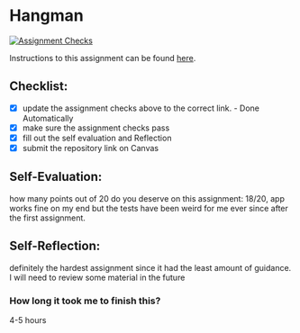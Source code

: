 Hangman
=====================
[![Assignment Checks](https://github.com/IT3049C/Hangman/actions/workflows/classroom.yml/badge.svg)](https://github.com/IT3049C/Hangman/actions/workflows/classroom.yml)

Instructions to this assignment can be found [here](#).

## Checklist:
- [x] update the assignment checks above to the correct link. - Done Automatically
- [x] make sure the assignment checks pass
- [x] fill out the self evaluation and Reflection
- [x] submit the repository link on Canvas

## Self-Evaluation:

how many points out of 20 do you deserve on this assignment: 18/20, app works fine on my end but the tests have been weird for me ever since after the first assignment.

## Self-Reflection:
definitely the hardest assignment since it had the least amount of guidance. I will need to review some material in the future

### How long it took me to finish this?
4-5 hours